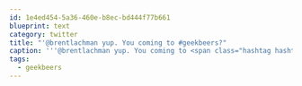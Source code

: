 ```yaml
---
id: 1e4ed454-5a36-460e-b8ec-bd444f77b661
blueprint: text
category: twitter
title: "'@brentlachman yup. You coming to #geekbeers?"
caption: '''@brentlachman yup. You coming to <span class="hashtag hashtag_local">#<a href="http://tweettemp.darylchymko.ca/?tag=geekbeers">geekbeers</a>?'
tags:
  - geekbeers
---
```

